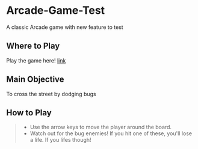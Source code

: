 # Arcade-Game-Test
A classic Arcade game with new feature to test

## Where to Play
Play the game here! [link](https://vickyvishal.github.io/Classic-Arcade/)
## Main Objective
To cross the street by dodging bugs
## How to Play
> * Use the arrow keys to move the player around the board.
> * Watch out for the bug enemies! If you hit one of these, you'll lose a life. If you lifes though!
